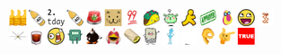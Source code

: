 <body>
  <img src="./emojis/+111111111111.gif" width="30px" height="30px"></img>
  <img src="./emojis/1000000.png" width="30px" height="30px"></img>
  <img src="./emojis/2day.png          " width="30px" height="30px"></img>
  <img src="./emojis/40.png            " width="30px" height="30px"></img>
  <img src="./emojis/420alert.gif      " width="30px" height="30px"></img>
  <img src="./emojis/666.gif           " width="30px" height="30px"></img>
  <img src="./emojis/99.png            " width="30px" height="30px"></img>
  <img src="./emojis/angry_taco.png    " width="30px" height="30px"></img>
  <img src="./emojis/angrycactusboi.gif" width="30px" height="30px"></img>
  <img src="./emojis/aol.png           " width="30px" height="30px"></img>
  <img src="./emojis/approved.png      " width="30px" height="30px"></img>
  <img src="./emojis/avodude.png       " width="30px" height="30px"></img>
  <img src="./emojis/awesomeface.jpg   " width="30px" height="30px"></img>
  <img src="./emojis/bacon_dance.gif   " width="30px" height="30px"></img>
  <img src="./emojis/big_ass_fan.jpg   " width="30px" height="30px"></img>
  <img src="./emojis/black_russian.png " width="30px" height="30px"></img>
  <img src="./emojis/blargh.jpg        " width="30px" height="30px"></img>
  <img src="./emojis/bmo.gif           " width="30px" height="30px"></img>
  <img src="./emojis/bob_omb.gif       " width="30px" height="30px"></img>
  <img src="./emojis/bokbok.png        " width="30px" height="30px"></img>
  <img src="./emojis/burrrrito.gif     " width="30px" height="30px"></img>
  <img src="./emojis/happyburrito.jpg  " width="30px" height="30px"></img>
  <img src="./emojis/meeseeks.png      " width="30px" height="30px"></img>
  <img src="./emojis/rocker.gif        " width="30px" height="30px"></img>
  <img src="./emojis/thegame.png       " width="30px" height="30px"></img>
  <img src="./emojis/thinkinghand.png  " width="30px" height="30px"></img>
  <img src="./emojis/true.jpg" width="30px" height="30px"></img>
</body>


























